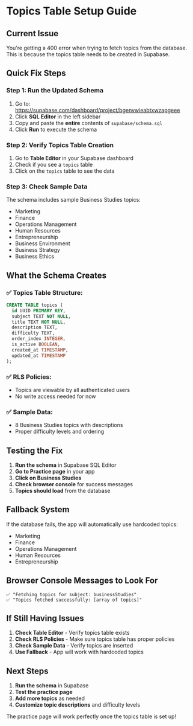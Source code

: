 # Topics Table Setup Guide

## Current Issue
You're getting a 400 error when trying to fetch topics from the database. This is because the topics table needs to be created in Supabase.

## Quick Fix Steps

### Step 1: Run the Updated Schema
1. Go to: https://supabase.com/dashboard/project/bgenvwieabtxwzapgeee
2. Click **SQL Editor** in the left sidebar
3. Copy and paste the **entire** contents of `supabase/schema.sql`
4. Click **Run** to execute the schema

### Step 2: Verify Topics Table Creation
1. Go to **Table Editor** in your Supabase dashboard
2. Check if you see a `topics` table
3. Click on the `topics` table to see the data

### Step 3: Check Sample Data
The schema includes sample Business Studies topics:
- Marketing
- Finance  
- Operations Management
- Human Resources
- Entrepreneurship
- Business Environment
- Business Strategy
- Business Ethics

## What the Schema Creates

### ✅ **Topics Table Structure:**
```sql
CREATE TABLE topics (
  id UUID PRIMARY KEY,
  subject TEXT NOT NULL,
  title TEXT NOT NULL,
  description TEXT,
  difficulty TEXT,
  order_index INTEGER,
  is_active BOOLEAN,
  created_at TIMESTAMP,
  updated_at TIMESTAMP
);
```

### ✅ **RLS Policies:**
- Topics are viewable by all authenticated users
- No write access needed for now

### ✅ **Sample Data:**
- 8 Business Studies topics with descriptions
- Proper difficulty levels and ordering

## Testing the Fix

1. **Run the schema** in Supabase SQL Editor
2. **Go to Practice page** in your app
3. **Click on Business Studies** 
4. **Check browser console** for success messages
5. **Topics should load** from the database

## Fallback System

If the database fails, the app will automatically use hardcoded topics:
- Marketing
- Finance
- Operations Management
- Human Resources
- Entrepreneurship

## Browser Console Messages to Look For

```
✅ "Fetching topics for subject: businessStudies"
✅ "Topics fetched successfully: [array of topics]"
```

## If Still Having Issues

1. **Check Table Editor** - Verify topics table exists
2. **Check RLS Policies** - Make sure topics table has proper policies
3. **Check Sample Data** - Verify topics are inserted
4. **Use Fallback** - App will work with hardcoded topics

## Next Steps

1. **Run the schema** in Supabase
2. **Test the practice page**
3. **Add more topics** as needed
4. **Customize topic descriptions** and difficulty levels

The practice page will work perfectly once the topics table is set up!

































